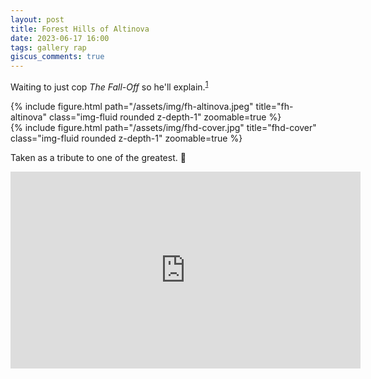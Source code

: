 ```yaml
---
layout: post
title: Forest Hills of Altinova
date: 2023-06-17 16:00
tags: gallery rap
giscus_comments: true
---
```


Waiting to just cop *The Fall-Off* so he'll explain.<sup>[1](https://genius.com/27937507)</sup>

<div class="row">
    <div class="col-sm-5 mt-3 mt-md-0">
        {% include figure.html path="/assets/img/fh-altinova.jpeg" title="fh-altinova" class="img-fluid rounded z-depth-1" zoomable=true %}
    </div>
    <div class="col-sm-6 mt-3 mt-md-0">
        {% include figure.html path="/assets/img/fhd-cover.jpg" title="fhd-cover" class="img-fluid rounded z-depth-1" zoomable=true %}
    </div>
</div>

Taken as a tribute to one of the greatest. :crown:

<iframe width="560" height="315" src="https://www.youtube.com/embed/ZeKuGrD2fl8" title="YouTube video player" frameborder="0" allow="accelerometer; autoplay; clipboard-write; encrypted-media; gyroscope; picture-in-picture; web-share" allowfullscreen></iframe>
